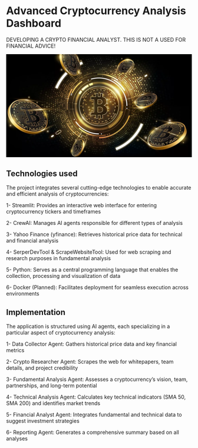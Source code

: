 # Advanced Cryptocurrency Analysis Dashboard

DEVELOPING A CRYPTO FINANCIAL ANALYST. THIS IS NOT A USED FOR FINANCIAL ADVICE!

![Bitcoin](images/bitcoin.png)

## Technologies used

The project integrates several cutting-edge technologies to enable accurate and efficient analysis of cryptocurrencies:

1- Streamlit: Provides an interactive web interface for entering cryptocurrency tickers and timeframes

2- CrewAI: Manages AI agents responsible for different types of analysis

3- Yahoo Finance (yfinance): Retrieves historical price data for technical and financial analysis

4- SerperDevTool & ScrapeWebsiteTool: Used for web scraping and research purposes in fundamental analysis

5- Python: Serves as a central programming language that enables the collection, processing and visualization of data

6- Docker (Planned): Facilitates deployment for seamless execution across environments

## Implementation

The application is structured using AI agents, each specializing in a particular aspect of cryptocurrency analysis:

1- Data Collector Agent: Gathers historical price data and key financial metrics

2- Crypto Researcher Agent: Scrapes the web for whitepapers, team details, and project credibility

3- Fundamental Analysis Agent: Assesses a cryptocurrency’s vision, team, partnerships, and long-term potential

4- Technical Analysis Agent: Calculates key technical indicators (SMA 50, SMA 200) and identifies market trends

5- Financial Analyst Agent: Integrates fundamental and technical data to suggest investment strategies

6- Reporting Agent: Generates a comprehensive summary based on all analyses
